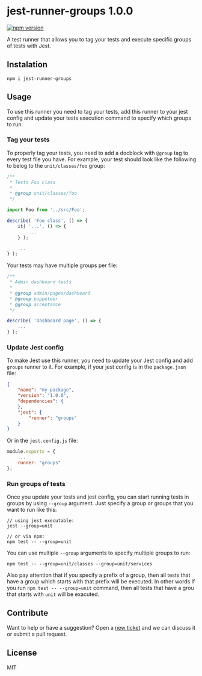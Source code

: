 # jest-runner-groups 1.0.0

[![npm version](https://badge.fury.io/js/jest-runner-groups.svg)](https://badge.fury.io/js/jest-runner-groups)

A test runner that allows you to tag your tests and execute specific groups of tests with Jest.

## Instalation

```
npm i jest-runner-groups
```

## Usage

To use this runner you need to tag your tests, add this runner to your jest config and update your tests execution command to specify which groups to run.

### Tag your tests

To properly tag your tests, you need to add a docblock with `@group` tag to every test file you have. For example, your test should look like the following to belog to the `unit/classes/foo` group:

```javascript
/**
 * Tests Foo class
 * 
 * @group unit/classes/foo
 */

import Foo from '../src/Foo';

describe( 'Foo class', () => {
    it( '...', () => {
        ...
    } );

    ...
} );
```

Your tests may have multiple groups per file:

```javascript
/**
 * Admin dashboard tests
 * 
 * @group admin/pages/dashboard
 * @group puppeteer
 * @group acceptance
 */

describe( 'Dashboard page', () => {
    ...
} );
```

### Update Jest config

To make Jest use this runner, you need to update your Jest config and add `groups` runner to it. For example, if your jest config is in the `package.json` file:

```json
{
    "name": "my-package",
    "version": "1.0.0",
    "dependencies": {
    },
    "jest": {
        "runner": "groups"
    }
}
```

Or in the `jest.config.js` file:

```javascript
module.exports = {
    ...
    runner: "groups"
};
```

### Run groups of tests

Once you update your tests and jest config, you can start running tests in groups by using `--group` argument. Just specify a group or groups that you want to run like this:

```
// using jest executable:
jest --group=unit

// or via npm:
npm test -- --group=unit
```

You can use multiple `--group` arguments to specify multiple groups to run:

```
npm test -- --group=unit/classes --group=unit/services
```

Also pay attention that if you specify a prefix of a group, then all tests that have a group which starts with that prefix will be executed. In other words if you run `npm test -- --group=unit` command, then all tests that have a grou that starts with `unit` will be exacuted.

## Contribute

Want to help or have a suggestion? Open a [new ticket](https://github.com/eugene-manuilov/jest-runner-groups/issues/new) and we can discuss it or submit a pull request.

## License

MIT
